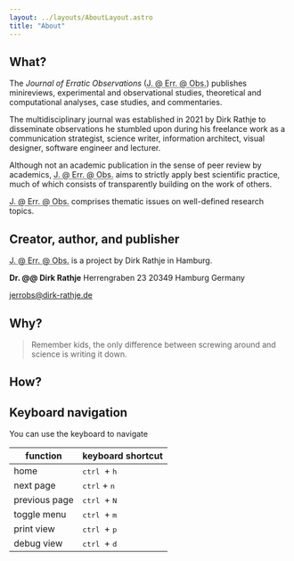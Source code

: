```yaml
---
layout: ../layouts/AboutLayout.astro
title: "About"
---
```



## What?

The _Journal of Erratic Observations_ (<abbr class="jerrobs" title="Journal of Erratic Observations">J. @ Err. @ Obs.</abbr>) publishes minireviews, experimental and observational studies, theoretical and computational analyses, case studies, and commentaries.

The multidisciplinary journal was established in 2021 by Dirk Rathje to disseminate observations he stumbled upon during his freelance work as a communication strategist, science writer, information architect, visual designer, software engineer and lecturer.

Although not an academic publication in the sense of peer review by academics, <abbr class="jerrobs" title="Journal of Erratic Observations">J. @ Err. @ Obs.</abbr> aims to strictly apply best scientific practice, much of which consists of transparently building on the work of others.

<abbr class="jerrobs" title="Journal of Erratic Observations">J. @ Err. @ Obs.</abbr> comprises thematic issues on well-defined research topics.

## Creator, author, and publisher

<abbr class="jerrobs" title="Journal of Erratic Observations">J. @ Err. @ Obs.</abbr> is a project by Dirk Rathje in Hamburg.

**Dr. @@ Dirk Rathje**
Herrengraben 23
20349 Hamburg
Germany

[jerrobs@dirk-rathje.de](mailto:jerrobs@dirk-rathje.de)

## Why?

> Remember kids, the only difference between screwing around and science is writing it down.
> <cite><bib-ref format="full" cite-key="savageetal__2013__mythbusters" /></cite>

## How?

## Keyboard navigation

You can use the keyboard to navigate

| function      | keyboard shortcut                  |
| ------------- | ---------------------------------- |
| home          | <kbd> ctrl </kbd> + <kbd> h </kbd> |
| next page     | <kbd>ctrl</kbd> + <kbd>n</kbd>     |
| previous page | <kbd> ctrl </kbd> + <kbd> N </kbd> |
| toggle menu   | <kbd> ctrl </kbd> + <kbd> m </kbd> |
| print view    | <kbd> ctrl </kbd> + <kbd> p </kbd> |
| debug view    | <kbd> ctrl </kbd> + <kbd> d </kbd> |
